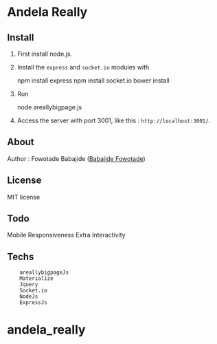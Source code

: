 Andela Really
=============


Install
----

1) First install node.js.

2) Install the `express` and `socket.io` modules with 

    npm install express
    npm install socket.io
    bower install

3) Run 

    node areallybigpage.js

4) Access the server with port 3001, like this : `http://localhost:3001/`.


About
----

Author : Fowotade Babajide ([Babajide Fowotade](http://ng.linkedin.com/in/babajidefowotade))

License
----
MIT license

Todo
-----
Mobile Responsiveness
Extra Interactivity

Techs
----

		areallybigpageJs
		Materialize
		Jquery
		Socket.io
		NodeJs
		ExpressJs
		
# andela_really
